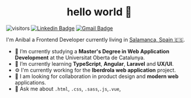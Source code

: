 <h1 align="center">hello world 👋</h1>

![visitors](https://visitor-badge.glitch.me/badge?page_id=ansango)
[![Linkedin Badge](https://img.shields.io/badge/-Anibal%20Santos-blue?style=social&logo=Linkedin&logoColor=blue&link=https://www.linkedin.com/in/ansango/)](https://www.linkedin.com/in/ansango/) [![Gmail Badge](https://img.shields.io/badge/-anibalsantosgo-c14438?style=social&logo=Gmail&logoColor=red&link=mailto:anibalsantosgo@gmail.com)](mailto:anibalsantosgo@gmail.com)

I'm Anibal a Frontend Developer currently living in [Salamanca, Spain 🇪🇸](https://goo.gl/maps/M37ZkZBpbKoKESFz8).

- 🔭 I’m currently studying a **Master's Degree in Web Application Development** at the Universitat Oberta de Catalunya.
- 🌱 I’m currently learning **TypeScript**, **Angular**, **Laravel** and **UX/UI**.
- ⚙️ I'm currently working for the **Iberdrola web application** project.
- 👯 I am looking for collaboration in product design and **modern web** applications.
- 💬 Ask me about `.html`, `.css`, `.sass`,`.js`,`.vue`,
